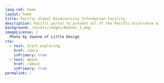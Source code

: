 ```yaml
---
lang-ref: home
layout: home
title: Pacific Global Biodiversity Information Facility
description: Pacific portal to present all of the Pacific occurrence biodiversity data available on GBIF.
background: /assets/images/Banner_1.png
imageLicense: |
  Photo by Joanne of Little Design
cta:
  - text: Start exploring
    href: /data
    isPrimary: true
  - text: About
    href: /about
    isPrimary: true
permalink: /
---
```



